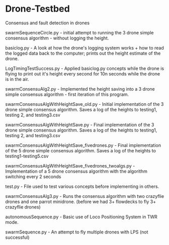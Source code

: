 # Drone-Testbed
Consensus and fault detection in drones


swarmSequenceCircle.py - initial attempt to running the 3 drone simple consensus algorithm - without logging the height.

basiclog.py - A look at how the drone's logging system works + how to read the logged data back to the computer; prints out the height estimate of the drone.

LogTimingTestSuccess.py - Applied basiclog.py concepts while the drone is flying to print out it's height every second for 10n seconds while the drone is in the air.

swarmConsensuAlg2.py - Implemented the height saving into a 3 drone simple consensus algorithm - first iteration of this program.

swarmConsensusAlgWithHeightSave_old.py - Initial implementation of the 3 drone simple consensus algorithm. Saves a log of the heights to testing1, testing 2, and testing3.csv

swarmConsensusAlgWithHeightSave.py - Final implementation of the 3 drone simple consensus algorithm. Saves a log of the heights to testing1, testing 2, and testing3.csv

swarmConsensusAlgWithHeightSave_fivedrones.py - Final implementation of the 5 drone simple consensus algorithm. Saves a log of the heights to testing1-testing5.csv

swarmConsensusAlgWithHeightSave_fivedrones_twoalgs.py - Implementation of a 5 drone consensus algorithm with the algorithm switching every 2 seconds

test.py  - File used to test various concepts before implementing in others.

swarmConsensusAlg3.py - Runs the consensus algorithm with two crazyflie drones and one parrot minidrone. (before we had 3+ flowdecks to fly 3+ crazyflie drones)

autonomousSequence.py - Basic use of Loco Positioning System in TWR mode.

swarmSequence.py - An attempt to fly multiple drones with LPS (not successful)



